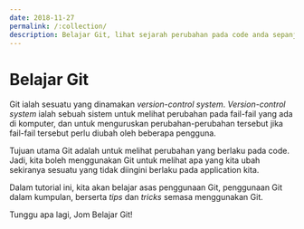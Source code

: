 ```yaml
---
date: 2018-11-27
permalink: /:collection/
description: Belajar Git, lihat sejarah perubahan pada code anda sepanjang development
---
```


# Belajar Git

Git ialah sesuatu yang dinamakan *version-control system*. *Version-control
system* ialah sebuah sistem untuk melihat perubahan pada fail-fail yang ada di
komputer, dan untuk menguruskan perubahan-perubahan tersebut jika fail-fail
tersebut perlu diubah oleh beberapa pengguna.

Tujuan utama Git adalah untuk melihat perubahan yang berlaku pada code. Jadi,
kita boleh menggunakan Git untuk melihat apa yang kita ubah sekiranya sesuatu
yang tidak diingini berlaku pada application kita.

Dalam tutorial ini, kita akan belajar asas penggunaan Git, penggunaan Git dalam
kumpulan, berserta *tips* dan *tricks* semasa menggunakan Git.

Tunggu apa lagi, Jom Belajar Git!
